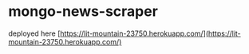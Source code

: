 # mongo-news-scraper

deployed here [https://lit-mountain-23750.herokuapp.com/](https://lit-mountain-23750.herokuapp.com/)
